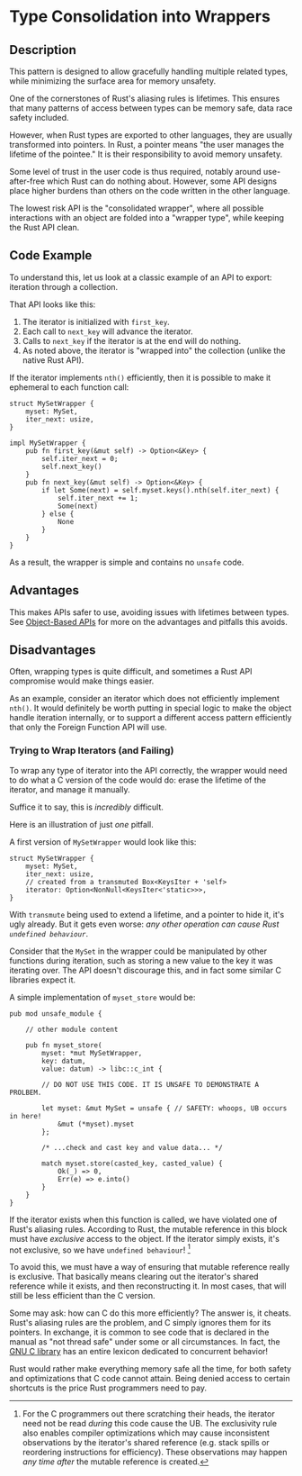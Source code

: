 # Type Consolidation into Wrappers

## Description

This pattern is designed to allow gracefully handling multiple related types,
while minimizing the surface area for memory unsafety.

One of the cornerstones of Rust's aliasing rules is lifetimes. This ensures that
many patterns of access between types can be memory safe, data race safety
included.

However, when Rust types are exported to other languages, they are usually
transformed into pointers. In Rust, a pointer means "the user manages the
lifetime of the pointee." It is their responsibility to avoid memory unsafety.

Some level of trust in the user code is thus required, notably around
use-after-free which Rust can do nothing about. However, some API designs place
higher burdens than others on the code written in the other language.

The lowest risk API is the "consolidated wrapper", where all possible
interactions with an object are folded into a "wrapper type", while keeping the
Rust API clean.

## Code Example

To understand this, let us look at a classic example of an API to export:
iteration through a collection.

That API looks like this:

1. The iterator is initialized with `first_key`.
2. Each call to `next_key` will advance the iterator.
3. Calls to `next_key` if the iterator is at the end will do nothing.
4. As noted above, the iterator is "wrapped into" the collection (unlike the
   native Rust API).

If the iterator implements `nth()` efficiently, then it is possible to make it
ephemeral to each function call:

```rust,ignore
struct MySetWrapper {
    myset: MySet,
    iter_next: usize,
}

impl MySetWrapper {
    pub fn first_key(&mut self) -> Option<&Key> {
        self.iter_next = 0;
        self.next_key()
    }
    pub fn next_key(&mut self) -> Option<&Key> {
        if let Some(next) = self.myset.keys().nth(self.iter_next) {
            self.iter_next += 1;
            Some(next)
        } else {
            None
        }
    }
}
```

As a result, the wrapper is simple and contains no `unsafe` code.

## Advantages

This makes APIs safer to use, avoiding issues with lifetimes between types. See
[Object-Based APIs](./export.md) for more on the advantages and pitfalls this
avoids.

## Disadvantages

Often, wrapping types is quite difficult, and sometimes a Rust API compromise
would make things easier.

As an example, consider an iterator which does not efficiently implement
`nth()`. It would definitely be worth putting in special logic to make the
object handle iteration internally, or to support a different access pattern
efficiently that only the Foreign Function API will use.

### Trying to Wrap Iterators (and Failing)

To wrap any type of iterator into the API correctly, the wrapper would need to
do what a C version of the code would do: erase the lifetime of the iterator,
and manage it manually.

Suffice it to say, this is *incredibly* difficult.

Here is an illustration of just *one* pitfall.

A first version of `MySetWrapper` would look like this:

```rust,ignore
struct MySetWrapper {
    myset: MySet,
    iter_next: usize,
    // created from a transmuted Box<KeysIter + 'self>
    iterator: Option<NonNull<KeysIter<'static>>>,
}
```

With `transmute` being used to extend a lifetime, and a pointer to hide it, it's
ugly already. But it gets even worse: *any other operation can cause Rust
`undefined behaviour`*.

Consider that the `MySet` in the wrapper could be manipulated by other functions
during iteration, such as storing a new value to the key it was iterating over.
The API doesn't discourage this, and in fact some similar C libraries expect it.

A simple implementation of `myset_store` would be:

```rust,ignore
pub mod unsafe_module {

    // other module content

    pub fn myset_store(
        myset: *mut MySetWrapper,
        key: datum,
        value: datum) -> libc::c_int {

        // DO NOT USE THIS CODE. IT IS UNSAFE TO DEMONSTRATE A PROLBEM.

        let myset: &mut MySet = unsafe { // SAFETY: whoops, UB occurs in here!
            &mut (*myset).myset
        };

        /* ...check and cast key and value data... */

        match myset.store(casted_key, casted_value) {
            Ok(_) => 0,
            Err(e) => e.into()
        }
    }
}
```

If the iterator exists when this function is called, we have violated one of
Rust's aliasing rules. According to Rust, the mutable reference in this block
must have *exclusive* access to the object. If the iterator simply exists, it's
not exclusive, so we have `undefined behaviour`! [^1]

To avoid this, we must have a way of ensuring that mutable reference really is
exclusive. That basically means clearing out the iterator's shared reference
while it exists, and then reconstructing it. In most cases, that will still be
less efficient than the C version.

Some may ask: how can C do this more efficiently? The answer is, it cheats.
Rust's aliasing rules are the problem, and C simply ignores them for its
pointers. In exchange, it is common to see code that is declared in the manual
as "not thread safe" under some or all circumstances. In fact, the
[GNU C library](https://manpages.debian.org/buster/manpages/attributes.7.en.html)
has an entire lexicon dedicated to concurrent behavior!

Rust would rather make everything memory safe all the time, for both safety and
optimizations that C code cannot attain. Being denied access to certain
shortcuts is the price Rust programmers need to pay.

[^1]: For the C programmers out there scratching their heads, the iterator need
not be read *during* this code cause the UB. The exclusivity rule also enables
compiler optimizations which may cause inconsistent observations by the
iterator's shared reference (e.g. stack spills or reordering instructions for
efficiency). These observations may happen *any time after* the mutable
reference is created.
